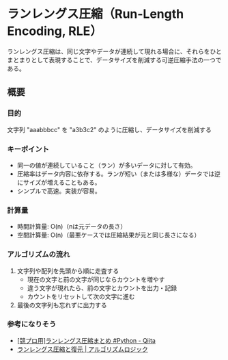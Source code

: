 # ランレングス圧縮（Run-Length Encoding, RLE）
ランレングス圧縮は、同じ文字やデータが連続して現れる場合に、それらをひとまとまりとして表現することで、データサイズを削減する可逆圧縮手法の一つである。

## 概要
### 目的
文字列 "aaabbbcc" を "a3b3c2" のように圧縮し、データサイズを削減する

### キーポイント
- 同一の値が連続していること（ラン）が多いデータに対して有効。
- 圧縮率はデータ内容に依存する。ランが短い（または多様な）データでは逆にサイズが増えることもある。
- シンプルで高速。実装が容易。

### 計算量
- 時間計算量: O(n)（nは元データの長さ）
- 空間計算量: O(n)（最悪ケースでは圧縮結果が元と同じ長さになる）

### アルゴリズムの流れ
1. 文字列や配列を先頭から順に走査する
    - 現在の文字と前の文字が同じならカウントを増やす
    - 違う文字が現れたら、前の文字とカウントを出力・記録
    - カウントをリセットして次の文字に進む
2. 最後の文字列も忘れずに出力する

### 参考になりそう
- [[競プロ用]ランレングス圧縮まとめ #Python - Qiita](https://qiita.com/Kept1994/items/e9179d1dd7c6455d6883)
- [ランレングス圧縮と復元 | アルゴリズムロジック](https://algo-logic.info/run-length/)